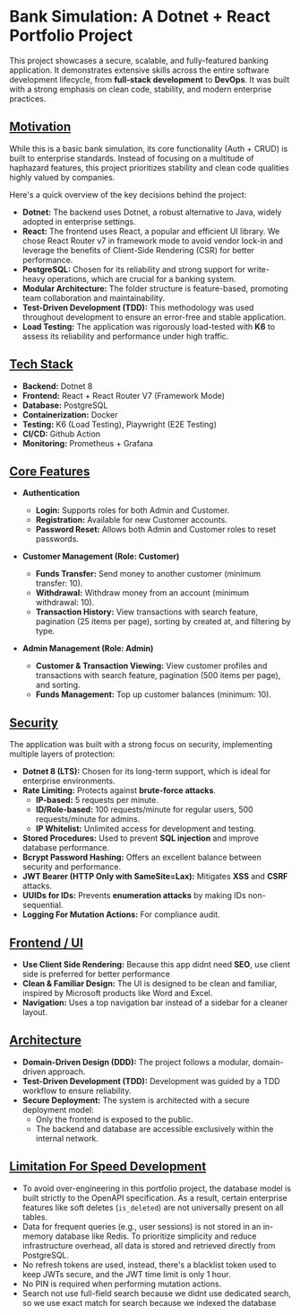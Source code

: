 # Bank Simulation: A Dotnet + React Portfolio Project

This project showcases a secure, scalable, and fully-featured banking application. It demonstrates extensive skills across the entire software development lifecycle, from **full-stack development** to **DevOps**. It was built with a strong emphasis on clean code, stability, and modern enterprise practices.

## [Motivation](#motivation)

While this is a basic bank simulation, its core functionality (Auth + CRUD) is built to enterprise standards. Instead of focusing on a multitude of haphazard features, this project prioritizes stability and clean code qualities highly valued by companies.

Here's a quick overview of the key decisions behind the project:

- **Dotnet:** The backend uses Dotnet, a robust alternative to Java, widely adopted in enterprise settings.
- **React:** The frontend uses React, a popular and efficient UI library. We chose React Router v7 in framework mode to avoid vendor lock-in and leverage the benefits of Client-Side Rendering (CSR) for better performance.
- **PostgreSQL:** Chosen for its reliability and strong support for write-heavy operations, which are crucial for a banking system.
- **Modular Architecture:** The folder structure is feature-based, promoting team collaboration and maintainability.
- **Test-Driven Development (TDD):** This methodology was used throughout development to ensure an error-free and stable application.
- **Load Testing:** The application was rigorously load-tested with **K6** to assess its reliability and performance under high traffic.


## [Tech Stack](#tech-stack)

- **Backend:** Dotnet 8
- **Frontend:** React + React Router V7 (Framework Mode)
- **Database:** PostgreSQL
- **Containerization:** Docker
- **Testing:** K6 (Load Testing), Playwright (E2E Testing)
- **CI/CD:** Github Action
- **Monitoring:** Prometheus + Grafana

## [Core Features](#core-features)

- **Authentication**
    - **Login:** Supports roles for both Admin and Customer.
    - **Registration:** Available for new Customer accounts.
    - **Password Reset:** Allows both Admin and Customer roles to reset passwords.

- **Customer Management (Role: Customer)**
    - **Funds Transfer:** Send money to another customer (minimum transfer: 10).
    - **Withdrawal:** Withdraw money from an account (minimum withdrawal: 10).
    - **Transaction History:** View transactions with search feature, pagination (25 items per page), sorting by created at, and filtering by type.

- **Admin Management (Role: Admin)**
    - **Customer & Transaction Viewing:** View customer profiles and transactions with search feature, pagination (500 items per page), and sorting.
    - **Funds Management:** Top up customer balances (minimum: 10).


## [Security](#security)

The application was built with a strong focus on security, implementing multiple layers of protection:

- **Dotnet 8 (LTS):** Chosen for its long-term support, which is ideal for enterprise environments.
- **Rate Limiting:** Protects against **brute-force attacks**.
    - **IP-based:** 5 requests per minute.
    - **ID/Role-based:** 100 requests/minute for regular users, 500 requests/minute for admins.
    - **IP Whitelist:** Unlimited access for development and testing.
- **Stored Procedures:** Used to prevent **SQL injection** and improve database performance.
- **Bcrypt Password Hashing:** Offers an excellent balance between security and performance.
- **JWT Bearer (HTTP Only with SameSite=Lax):** Mitigates **XSS** and **CSRF** attacks.
- **UUIDs for IDs:** Prevents **enumeration attacks** by making IDs non-sequential.
- **Logging For Mutation Actions:** For compliance audit.


## [Frontend / UI](#frontend--ui)

- **Use Client Side Rendering:** Because this app didnt need **SEO**, use client side is preferred for better performance
- **Clean & Familiar Design:** The UI is designed to be clean and familiar, inspired by Microsoft products like Word and Excel.
- **Navigation:** Uses a top navigation bar instead of a sidebar for a cleaner layout.

## [Architecture](#architecture)

- **Domain-Driven Design (DDD):** The project follows a modular, domain-driven approach.
- **Test-Driven Development (TDD):** Development was guided by a TDD workflow to ensure reliability.
- **Secure Deployment:** The system is architected with a secure deployment model:
    - Only the frontend is exposed to the public.
    - The backend and database are accessible exclusively within the internal network.

## [Limitation For Speed Development](#limitation-for-speed-development)

- To avoid over-engineering in this portfolio project, the database model is built strictly to the OpenAPI specification. As a result, certain enterprise features like soft deletes (`is_deleted`) are not universally present on all tables.
- Data for frequent queries (e.g., user sessions) is not stored in an in-memory database like Redis. To prioritize simplicity and reduce infrastructure overhead, all data is stored and retrieved directly from PostgreSQL.
- No refresh tokens are used, instead, there's a blacklist token used to keep JWTs secure, and the JWT time limit is only 1 hour.
- No PIN is required when performing mutation actions.
- Search not use full-field search because we didnt use dedicated search, so we use exact match for search because we indexed the database